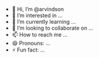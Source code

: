 - 👋 Hi, I’m @arvindson
- 👀 I’m interested in ...
- 🌱 I’m currently learning ...
- 💞️ I’m looking to collaborate on ...
- 📫 How to reach me ...
- 😄 Pronouns: ...
- ⚡ Fun fact: ...

<!---
arvindson/arvindson is a ✨ special ✨ repository because its `README.md` (this file) appears on your GitHub profile.
You can click the Preview link to take a look at your changes.
--->
